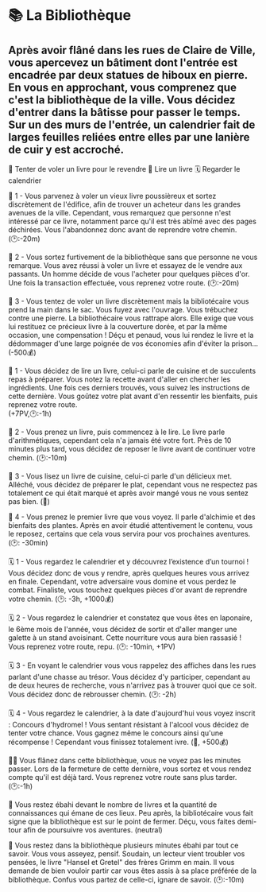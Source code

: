 # 📚 La Bibliothèque

## Après avoir flâné dans les rues de Claire de Ville, vous apercevez un bâtiment dont l'entrée est encadrée par deux statues de hiboux en pierre. En vous en approchant, vous comprenez que c'est la bibliothèque de la ville. Vous décidez d'entrer dans la bâtisse pour passer le temps. Sur un des murs de l'entrée, un calendrier fait de larges feuilles reliées entre elles par une lanière de cuir y est accroché.

📔 Tenter de voler un livre pour le revendre
📖 Lire un livre
🗓️ Regarder le calendrier

📔 1 - Vous parvenez à voler un vieux livre poussièreux et sortez discrètement de l'édifice, afin de trouver un acheteur dans les grandes avenues de la ville. Cependant, vous remarquez que personne n'est intéressé par ce livre, notamment parce qu'il est très abîmé avec des pages déchirées. Vous l'abandonnez donc avant de reprendre votre chemin. 
(🕑:-20m)

📔 2 - Vous sortez furtivement de la bibliothèque sans que personne ne vous remarque. Vous avez réussi à voler un livre et essayez de le vendre aux passants. Un homme décide de vous l'acheter pour quelques pièces d'or. Une fois la transaction effectuée, vous reprenez votre route. 
(🕑:-20m)

📔 3 - Vous tentez de voler un livre discrètement mais la bibliotécaire vous prend la main dans le sac. Vous fuyez avec l'ouvrage. Vous trébuchez contre une pierre. La bibliothécaire vous rattrape alors. Elle exige que vous lui restituez ce précieux livre à la couverture dorée, et par la même occasion, une compensation ! Déçu et penaud, vous lui rendez le livre et la dédommager d'une large poignée de vos économies afin d'éviter la prison... 
(-500💰)

📖 1 - Vous décidez de lire un livre, celui-ci parle de cuisine et de succulents repas à préparer. Vous notez la recette avant d'aller en chercher les ingrédients. Une fois ces derniers trouvés, vous suivez les instructions de cette dernière. Vous goûtez votre plat avant d'en ressentir les bienfaits, puis reprenez votre route.  
(+7PV,🕑:-1h)

📖 2 - Vous prenez un livre, puis commencez à le lire. Le livre parle d'arithmétiques, cependant cela n'a jamais été votre fort. Près de 10 minutes plus tard, vous décidez de reposer le livre avant de continuer votre chemin. 
(🕑:-10m)

📖 3 - Vous lisez un livre de cuisine, celui-ci parle d'un délicieux met. Alléché, vous décidez de préparer le plat, cependant vous ne respectez pas totalement ce qui était marqué et après avoir mangé vous ne vous sentez pas bien. 
(🤢)

📖 4 - Vous prenez le premier livre que vous voyez. Il parle d'alchimie et des bienfaits des plantes. Après en avoir étudié attentivement le contenu, vous le reposez, certains que cela vous servira pour vos prochaines aventures. 
(🕑: -30min)

🗓️ 1 - Vous regardez le calendrier et y découvrez l’existence d’un tournoi ! Vous décidez donc de vous y rendre, après quelques heures vous arrivez en finale. Cependant, votre adversaire vous domine et vous perdez le combat. Finaliste, vous touchez quelques pièces d'or avant de reprendre votre chemin.
(🕑: -3h, +1000💰)

🗓️ 2 - Vous regardez le calendrier et constatez que vous êtes en laponaire, le 6ème mois de l'année, vous décidez de sortir et d'aller manger une galette à un stand avoisinant. Cette nourriture vous aura bien rassasié ! Vous reprenez votre route, repu.
(🕑: -10min, +1PV)

🗓️ 3 - En voyant le calendrier vous vous rappelez des affiches dans les rues parlant d'une chasse au trésor. Vous décidez d'y participer, cependant au de deux heures de recherche, vous n'arrivez pas à trouver quoi que ce soit. Vous décidez donc de rebrousser chemin.
(🕑: -2h)

🗓️ 4 - Vous regardez le calendrier, à la date d'aujourd'hui vous voyez inscrit : Concours d'hydromel ! Vous sentant résistant à l'alcool vous décidez de tenter votre chance. Vous gagnez même le concours ainsi qu'une récompense ! Cependant vous finissez totalement ivre. 
(🤪, +500💰)

🚶‍♂️ Vous flânez dans cette bibliothèque, vous ne voyez pas les minutes passer. Lors de la fermeture de cette dernière, vous sortez et vous rendez compte qu'il est déjà tard. Vous reprenez votre route sans plus tarder. 
(🕑:-1h)

👀 Vous restez ébahi devant le nombre de livres et la quantité de connaissances qui émane de ces lieux. Peu après, la bibliotécaire vous fait signe que la bibliothèque est sur le point de fermer. Déçu, vous faites demi-tour afin de poursuivre vos aventures.
(neutral)

📓 Vous restez dans la bibliothèque plusieurs minutes ébahi par tout ce savoir. Vous vous asseyez, pensif. Soudain, un lecteur vient troubler vos pensées, le livre "Hansel et Gretel" des frères Grimm en main. Il vous demande de bien vouloir partir car vous êtes assis à sa place préférée de la bibliothèque. Confus vous partez de celle-ci, ignare de savoir. 
(🕑:-10m)

